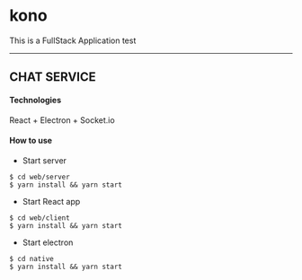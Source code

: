 # kono
This is a FullStack Application test 

---

## CHAT SERVICE

#### Technologies

React + Electron + Socket.io

#### How to use

- Start server

```
$ cd web/server
$ yarn install && yarn start
```

- Start React app

```
$ cd web/client
$ yarn install && yarn start
```

- Start electron

```
$ cd native
$ yarn install && yarn start
```
